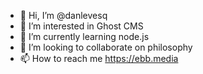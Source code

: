 - 👋 Hi, I’m @danlevesq
- 👀 I’m interested in Ghost CMS
- 🌱 I’m currently learning node.js
- 💞️ I’m looking to collaborate on philosophy
- 📫 How to reach me https://ebb.media

<!---
danlevesq/danlevesq is a ✨ special ✨ repository because its `README.md` (this file) appears on your GitHub profile.
You can click the Preview link to take a look at your changes.
--->
